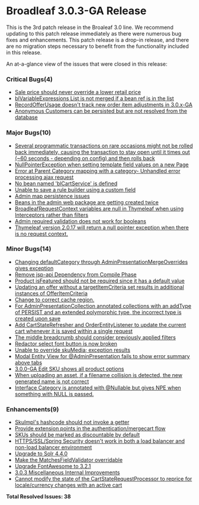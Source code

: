 # Broadleaf 3.0.3-GA Release

This is the 3rd patch release in the Broaleaf 3.0 line. We recommend updating to this patch release immediately as there were numerous bug fixes and enhancements. This patch release is a drop-in release, and there are no migration steps necessary to benefit from the functionality included in this release.

An at-a-glance view of the issues that were closed in this release:
### Critical Bugs(4)
- [Sale price should never override a lower retail price](https://github.com/BroadleafCommerce/BroadleafCommerce/issues/433)
- [blVariableExpressions List is not merged if a bean ref is in the list](https://github.com/BroadleafCommerce/BroadleafCommerce/issues/387)
- [RecordOfferUsage doesn't track new order item adjustments in 3.0.x-GA](https://github.com/BroadleafCommerce/BroadleafCommerce/issues/376)
- [Anonymous Customers can be persisted but are not resolved from the database](https://github.com/BroadleafCommerce/BroadleafCommerce/issues/365)

### Major Bugs(10)
- [Several programmatic transactions on rare occasions might not be rolled back immediately, causing the transaction to stay open until it times out (~60 seconds - depending on config) and then rolls back](https://github.com/BroadleafCommerce/BroadleafCommerce/issues/449)
- [NullPointerException when setting template field values on a new Page](https://github.com/BroadleafCommerce/BroadleafCommerce/issues/425)
- [Error at Parent Category mapping with a category- Unhandled error processing ajax request](https://github.com/BroadleafCommerce/BroadleafCommerce/issues/415)
- [No bean named 'blCartService' is defined](https://github.com/BroadleafCommerce/BroadleafCommerce/issues/412)
- [Unable to save a rule builder using a custom field](https://github.com/BroadleafCommerce/BroadleafCommerce/issues/403)
- [Admin map persistence issues](https://github.com/BroadleafCommerce/BroadleafCommerce/issues/396)
- [Beans in the admin web package are getting created twice](https://github.com/BroadleafCommerce/BroadleafCommerce/issues/393)
- [BroadleafRequestContext variables are null in Thymeleaf when using Interceptors rather than filters](https://github.com/BroadleafCommerce/BroadleafCommerce/issues/380)
- [Admin required validation does not work for booleans](https://github.com/BroadleafCommerce/BroadleafCommerce/issues/285)
- [Thymeleaf version 2.0.17 will return a null pointer exception when there is no request context.](https://github.com/BroadleafCommerce/BroadleafCommerce/issues/259)

### Minor Bugs(14)
- [Changing defaultCategory through AdminPresentationMergeOverrides gives exception](https://github.com/BroadleafCommerce/BroadleafCommerce/issues/446)
- [Remove jsp-api Dependency from Compile Phase](https://github.com/BroadleafCommerce/BroadleafCommerce/issues/439)
- [Product isFeatured should not be required since it has a default value](https://github.com/BroadleafCommerce/BroadleafCommerce/issues/431)
- [Updating an offer without a targetItemCriteria set results in additional instances of OfferItemCriteria](https://github.com/BroadleafCommerce/BroadleafCommerce/issues/418)
- [Change to correct cache region.](https://github.com/BroadleafCommerce/BroadleafCommerce/issues/400)
- [For AdminPresentationCollection annotated collections with an addType of PERSIST and an extended polymorphic type, the incorrect type is created upon save](https://github.com/BroadleafCommerce/BroadleafCommerce/issues/377)
- [Add CartStateRefresher and OrderEntityListener to update the current cart whenever it is saved within a single request](https://github.com/BroadleafCommerce/BroadleafCommerce/issues/373)
- [The middle breadcrumb should consider previously applied filters](https://github.com/BroadleafCommerce/BroadleafCommerce/issues/370)
- [Redactor select font button is now broken](https://github.com/BroadleafCommerce/BroadleafCommerce/issues/363)
- [Unable to override skuMedia; exception results](https://github.com/BroadleafCommerce/BroadleafCommerce/issues/216)
- [Modal Entity View for @AdminPresentation fails to show error summary above tabs](https://github.com/BroadleafCommerce/BroadleafCommerce/issues/196)
- [3.0.0-GA Edit SKU shows all product options](https://github.com/BroadleafCommerce/BroadleafCommerce/issues/191)
- [When uploading an asset, if a filename collision is detected, the new generated name is not correct](https://github.com/BroadleafCommerce/BroadleafCommerce/issues/142)
- [Interface Category is annotated with @Nullable but gives NPE when something with NULL is passed.](https://github.com/BroadleafCommerce/BroadleafCommerce/issues/98)

### Enhancements(9)
- [SkuImpl's hashcode should not invoke a getter](https://github.com/BroadleafCommerce/BroadleafCommerce/issues/447)
- [Provide extension points in the authentication/mergecart flow](https://github.com/BroadleafCommerce/BroadleafCommerce/issues/445)
- [SKUs should be marked as discountable by default](https://github.com/BroadleafCommerce/BroadleafCommerce/issues/430)
- [HTTPS/SSL/Spring Security doesn't work in both a load balancer and non-load balancer environment](https://github.com/BroadleafCommerce/BroadleafCommerce/issues/424)
- [Upgrade to Solr 4.4.0](https://github.com/BroadleafCommerce/BroadleafCommerce/issues/416)
- [Make the MatchesFieldValidator overridable](https://github.com/BroadleafCommerce/BroadleafCommerce/issues/369)
- [Upgrade FontAwesome to 3.2.1](https://github.com/BroadleafCommerce/BroadleafCommerce/issues/351)
- [3.0.3 Miscellaneous Internal Improvements](https://github.com/BroadleafCommerce/BroadleafCommerce/issues/329)
- [Cannot modify the state of the CartStateRequestProcessor to reprice for locale/currency changes with an active cart](https://github.com/BroadleafCommerce/BroadleafCommerce/issues/55)


**Total Resolved Issues: 38**

